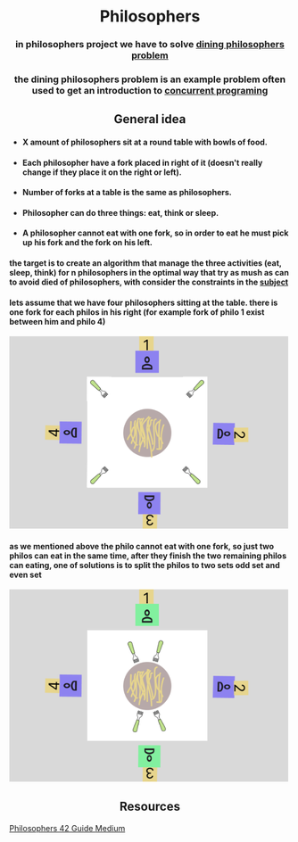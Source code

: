 <div align='center'>
<h1>Philosophers</h1>
<h3>in philosophers project we have to solve <a href='https://en.wikipedia.org/wiki/Dining_philosophers_problem'>dining philosophers problem</a></h3>
<h3> the dining philosophers problem is an example problem often used to get an introduction to <a href="https://en.wikipedia.org/wiki/Concurrent_computing">concurrent programing</a> </h3>
</div>

<div align='center'><h2>General idea</h2></div>

- <h4>X amount of philosophers sit at a round table with bowls of food.</h4>
- <h4>Each philosopher have a fork placed in right of it (doesn't really change if they place it on the right or left).</h4>
- <h4>Number of forks at a table is the same as philosophers.</h4>
- <h4>Philosopher can do three things: eat, think or sleep.</h4>
- <h4>A philosopher cannot eat with one fork, so in order to eat he must pick up his fork and the fork on his left.</h4>

<h4>the target is to create an algorithm that manage the three activities (eat, sleep, think) for n philosophers in the optimal way that try as mush as can to avoid died of philosophers, with consider the constraints in the <a href='https://cdn.intra.42.fr/pdf/pdf/73397/en.subject.pdf'>subject</a></h4>

<h4>lets assume that we have four philosophers sitting at the table. there is one fork for each philos in his right (for example fork of philo 1 exist between him and philo 4)</h4>

<img src='img1.png' alt='No img' width=500>

<h4>as we mentioned above the philo cannot eat with one fork, so just two philos can eat in the same time, after they finish the two remaining philos can eating, one of solutions is to split the philos to two sets odd set and even set</h4>

<img src="img3.png" alt='No img' width=500>



<div align='center'><h2>Resources</h2></div>
<a href='https://medium.com/@ruinadd/philosophers-42-guide-the-dining-philosophers-problem-893a24bc0fe2'>Philosophers 42 Guide <span>Medium</span></a>
